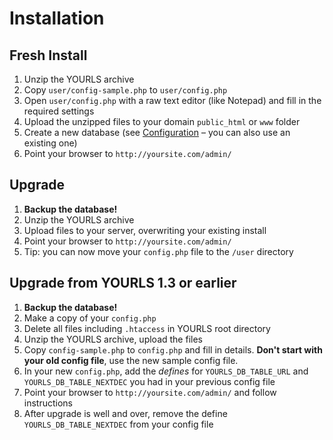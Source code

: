 Installation
============

## Fresh Install

1.  Unzip the YOURLS archive
2.  Copy `user/config-sample.php` to `user/config.php`
3.  Open `user/config.php` with a raw text editor (like Notepad) and fill in the required settings
4.  Upload the unzipped files to your domain `public_html` or `www` folder
5.  Create a new database (see [Configuration](#config) &ndash; you can also use an existing one)
6.  Point your browser to `http://yoursite.com/admin/`

## Upgrade

1.  **Backup the database!**
2.  Unzip the YOURLS archive
3.  Upload files to your server, overwriting your existing install
4.  Point your browser to `http://yoursite.com/admin/`
5.  Tip: you can now move your `config.php` file to the `/user` directory

## Upgrade from YOURLS 1.3 or earlier

1.  **Backup the database!**
2.  Make a copy of your `config.php`
3.  Delete all files including `.htaccess` in YOURLS root directory
4.  Unzip the YOURLS archive, upload the files
5.  Copy `config-sample.php` to `config.php` and fill in details. **Don't start with your old config file**, use the new sample config file.
6.  In your new `config.php`, add the _defines_ for `YOURLS_DB_TABLE_URL` and `YOURLS_DB_TABLE_NEXTDEC` you had in your previous config file
7.	Point your browser to `http://yoursite.com/admin/` and follow instructions
8.  After upgrade is well and over, remove the define `YOURLS_DB_TABLE_NEXTDEC` from your config file
